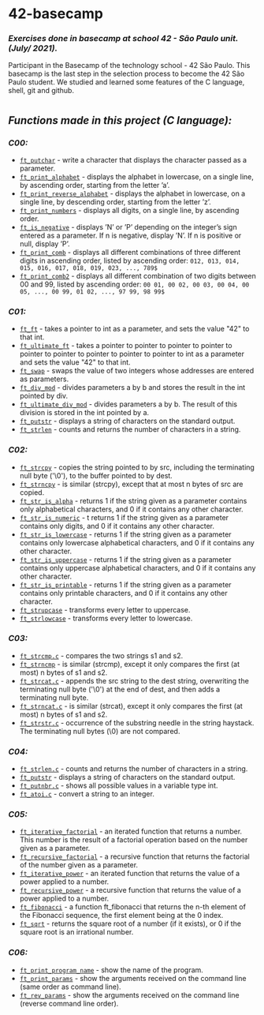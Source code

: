 # 42-basecamp

### _Exercises done in basecamp at school 42 - São Paulo unit. (July/ 2021)._

Participant in the Basecamp of the technology school - 42 São Paulo.
This basecamp is the last step in the selection process to become the 42 São Paulo student. We studied and learned some features of the C language, shell, git and github.

<h1></h1>

## _Functions made in this project (C language):_

### _C00:_

- [`ft_putchar`](c/c00/ex00/ft_putchar.c) - write a character that displays the character passed as a parameter.
- [`ft_print_alphabet`](c/c00/ex01/ft_print_alphabet.c) - displays the alphabet in lowercase, on a single line, by ascending order, starting from the letter ’a’.
- [`ft_print_reverse_alphabet`](c/c00/ex02/ft_print_reverse_alphabet.c) - displays the alphabet in lowercase, on a single line, by descending order, starting from the letter ’z’.
- [`ft_print_numbers`](c/c00/ex03/ft_print_numbers.c) - displays all digits, on a single line, by ascending order.
- [`ft_is_negative`](c/c00/ex04/ft_is_negative.c) - displays ’N’ or ’P’ depending on the integer’s sign entered
as a parameter. If n is negative, display ’N’. If n is positive or null, display ’P’.
- [`ft_print_comb`](c/c00/ex05/ft_print_comb.c) - displays all different combinations of three different digits in ascending order, listed by ascending order:
`012, 013, 014, 015, 016, 017, 018, 019, 023, ..., 789$`
- [`ft_print_comb2`](c/c00/ex06/ft_print_comb2.c) - displays all different combination of two digits between 00 and 99, listed by ascending order:
`00 01, 00 02, 00 03, 00 04, 00 05, ..., 00 99, 01 02, ..., 97 99, 98 99$`

### _C01:_

- [`ft_ft`](c/c01/ex00/ft_ft.c) - takes a pointer to int as a parameter, and sets the value "42" to that int.
- [`ft_ultimate_ft`](c/c01/ex01/ft_ultimate_ft.c) - takes a pointer to pointer to pointer to pointer to pointer to pointer to pointer to pointer to pointer to int as a parameter and sets the value "42" to that int.
- [`ft_swap`](c/c01/ex02/ft_swap.c) - swaps the value of two integers whose addresses are entered as parameters.
- [`ft_div_mod`](c/c01/ex03/ft_div_mod.c) - divides parameters a by b and stores the result in the int pointed by div.
- [`ft_ultimate_div_mod`](c/c01/ex04/ft_ultimate_div_mod.c) - divides parameters a by b. The result of this division is stored in the int pointed by a.
- [`ft_putstr`](c/c01/ex05/ft_putstr.c) - displays a string of characters on the standard output.
- [`ft_strlen`](c/c01/ex06/ft_strlen.c) - counts and returns the number of characters in a string.

### _C02:_

- [`ft_strcpy`](c/c02/ex00/ft_strcpy.c) - copies the string pointed to by src, including the terminating null byte ('\0'), to the buffer pointed to by dest.
- [`ft_strncpy`](c/c02/ex01/ft_strncpy.c) - is similar (strcpy), except that at most n bytes of src are copied.
- [`ft_str_is_alpha`](c/c02/ex02/ft_str_is_alpha.c) - returns 1 if the string given as a parameter contains only alphabetical characters, and 0 if it contains any other character.
- [`ft_str_is_numeric`](c/c02/ex03/ft_str_is_numeric.c) - t returns 1 if the string given as a parameter contains only digits, and 0 if it contains any other character.
- [`ft_str_is_lowercase`](c/c02/ex04/ft_str_is_lowercase.c) - returns 1 if the string given as a parameter contains only
lowercase alphabetical characters, and 0 if it contains any other character.
- [`ft_str_is_uppercase`](c/c02/ex05/ft_str_is_uppercase.c) - returns 1 if the string given as a parameter contains only
uppercase alphabetical characters, and 0 if it contains any other character.
- [`ft_str_is_printable`](c/c02/ex06/ft_str_is_printable.c) - returns 1 if the string given as a parameter contains only
printable characters, and 0 if it contains any other character.
- [`ft_strupcase`](c/c02/ex07/ft_strupcase.c) - transforms every letter to uppercase.
- [`ft_strlowcase`](c/c02/ex08/ft_strlowcase.c) - transforms every letter to lowercase.

### _C03:_

- [`ft_strcmp.c`](c/c03/ex00/ft_strcmp.c) - compares the two strings s1 and s2.
- [`ft_strncmp`](c/c03/ex01/ft_strncmp.c) - is similar (strcmp), except it only compares the first (at most) n bytes of s1 and s2.
- [`ft_strcat.c`](c/c03/ex02/ft_strcat.c) - appends the src string to the dest string, overwriting the terminating null byte ('\0') at the end of dest, and then adds a terminating null byte.
- [`ft_strncat.c`](c/c03/ex03/ft_strncat.c) - is similar (strcat), except it only compares the first (at most) n bytes of s1 and s2.
- [`ft_strstr.c`](c/c03/ex04/ft_strstr.c) - occurrence of the substring needle in the string haystack. The terminating null
bytes (\0) are not compared.

### _C04:_

- [`ft_strlen.c`](c/c04/ex00/ft_strlen.c) - counts and returns the number of characters in a string.
- [`ft_putstr`](c/c01/ex05/ft_putstr.c) - displays a string of characters on the standard output.
- [`ft_putnbr.c`](c/c04/ex02/ft_putnbr.c) - shows all possible values in a variable type int.
- [`ft_atoi.c`](c/c04/ex03/ft_atoi.c) - convert a string to an integer.

### _C05:_

- [`ft_iterative_factorial`](c/c05/ex00/ft_iterative_factorial.c) - an iterated function that returns a number. This number is the result of a factorial operation based on the number given as a parameter.
- [`ft_recursive_factorial`](c/c05/ex01/ft_recursive_factorial.c) - a recursive function that returns the factorial of the
number given as a parameter.
- [`ft_iterative_power`](c/c05/ex02/ft_iterative_power.c) - an iterated function that returns the value of a power applied to a number.
- [`ft_recursive_power`](c/c05/ex03/ft_recursive_power.c) - a recursive function that returns the value of a power applied to a number.
- [`ft_fibonacci`](c/c05/ex04/ft_fibonacci.c) -  a function ft_fibonacci that returns the n-th element of the Fibonacci sequence, the first element being at the 0 index.
- [`ft_sqrt`](c/c05/ex05/ft_sqrt.c) - returns the square root of a number (if it exists), or 0 if the square root is an irrational number.
<!--
- [`ft_is_prime`](c/c05/ex06/ft_is_prime.c) - returns 1 if the number given as a parameter is a prime
number, and 0 if it isn’t.
-->

### _C06:_

- [`ft_print_program_name`](c/c06/ex00/ft_print_program_name.c) - show the name of the program.
- [`ft_print_params`](c/c06/ex01/ft_print_params.c) - show the arguments received on the command line (same order as command line).
- [`ft_rev_params`](c/c06/ex02/ft_rev_params.c) - show the arguments received on the command line (reverse command line order).

